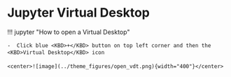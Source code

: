 # Jupyter Virtual Desktop 

!!! jupyter "How to open a Virtual Desktop"

    -  Click blue <KBD>+</KBD> button on top left corner and then the <KBD>Virtual Desktop</KBD> icon

    <center>![image](../theme_figures/open_vdt.png){width="400"}</center>